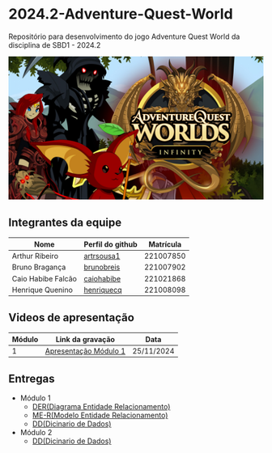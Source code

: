# 2024.2-Adventure-Quest-World
Repositório para desenvolvimento do jogo Adventure Quest World da disciplina de SBD1 - 2024.2

![aqw](./aqw.jpg)

## Integrantes da equipe

| Nome         | Perfil do github                                 | Matrícula|
|--------------|--------------------------------------------------|----------|
| Arthur Ribeiro | [artrsousa1](https://github.com/artrsousa1)        | 221007850 |
| Bruno Bragança | [brunobreis](https://github.com/brunobreis)      | 221007902 |
| Caio Habibe Falcão| [caiohabibe](https://github.com/caiohabibe)| 221021868 |
| Henrique Quenino  | [henriquecq](https://github.com/henriquecq)            | 221008098 |

## Videos de apresentação

| Módulo         | Link da gravação       | Data |
|----------------|------------------------|------|
| 1              | [Apresentação Módulo 1](https://youtu.be/rttzNn9oLz4) | 25/11/2024 |

## Entregas

- Módulo 1
  - [DER(Diagrama Entidade Relacionamento)](./Modulo_1/DER(Diagrama_Entidade_Relacionamento).png)
  - [ME-R(Modelo Entidade Relacionamento)](./Modulo_1/ME-R(Modelo_Entidade_Relacionamento).md)
  - [DD(Dicinario de Dados)](./Modulo_1/DD(Dicinario_de_Dados).md)
- Módulo 2
  - [DD(Dicinario de Dados)](./Modulo_2/DD(Dicinario_de_Dados)_v1.1.md)

